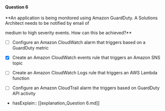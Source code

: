 #### Question  6

**An application is being monitored using Amazon GuardDuty. A Solutions Architect needs to be notified by email of

medium to high severity events. How can this be achieved?**

- [ ] Configure an Amazon CloudWatch alarm that triggers based on a GuardDuty metric

- [x] Create an Amazon CloudWatch events rule that triggers an Amazon SNS topic

- [ ] Create an Amazon CloudWatch Logs rule that triggers an AWS Lambda function

- [ ] Configure an Amazon CloudTrail alarm the triggers based on GuardDuty API activity

- hasExplain:: [[explanation_Question  6.md]]
